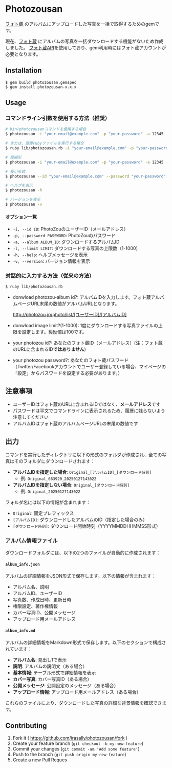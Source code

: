 # Photozousan

[フォト蔵](http://photozou.jp/) のアルバムにアップロードした写真を一括で取得するためのgemです。

現在、[フォト蔵](http://photozou.jp/) にアルバムの写真を一括ダウンロードする機能がないため作成しました。
[フォト蔵API](http://photozou.jp/basic/api)を使用しており、gem利用時にはフォト蔵アカウントが必要となります。

## Installation

    $ gem build photozousan.gemspec
    $ gem install photozousan-x.x.x

## Usage

### コマンドライン引数を使用する方法（推奨）

```bash
# bin/photozousanコマンドを使用する場合
$ photozousan -i "your-email@example.com" -p "your-password" -a 12345 -l 100

# または、直接rubyファイルを実行する場合
$ ruby lib/photozousan.rb -i "your-email@example.com" -p "your-password" -a 12345 -l 100

# 短縮形
$ photozousan -i "your-email@example.com" -p "your-password" -a 12345 -l 100

# 長い形式
$ photozousan --id "your-email@example.com" --password "your-password" --album 12345 --limit 100

# ヘルプを表示
$ photozousan -h

# バージョンを表示
$ photozousan -v
```

#### オプション一覧

- `-i, --id ID`: PhotoZouのユーザーID（メールアドレス）
- `-p, --password PASSWORD`: PhotoZouのパスワード
- `-a, --album ALBUM_ID`: ダウンロードするアルバムID
- `-l, --limit LIMIT`: ダウンロードする写真の上限数（1-1000）
- `-h, --help`: ヘルプメッセージを表示
- `-v, --version`: バージョン情報を表示

### 対話的に入力する方法（従来の方法）

```bash
$ ruby lib/photozousan.rb
```

* donwload photozou-album id?: アルバムIDを入力します。フォト蔵アルバムページURL末尾の数値がアルバムURLとなります。

    http://photozou.jp/photo/list/[ユーザーID]/[アルバムID]
* donwload image limit?(1-1000): 1度にダウンロードする写真ファイルの上限を設定します。奨励値は100です。
* your photozou id?: あなたのフォト蔵ID（メールアドレス）(注：フォト蔵のURLに含まれるID**ではありません**)
* your photozou password?: あなたのフォト蔵パスワード
（Twitter/Facebookアカウントでユーザー登録している場合、マイページの「設定」からパスワードを設定する必要があります。）

## 注意事項

- ユーザーIDはフォト蔵のURLに含まれるIDではなく、**メールアドレス**です
- パスワードは平文でコマンドラインに表示されるため、履歴に残らないよう注意してください
- アルバムIDはフォト蔵のアルバムページURLの末尾の数値です

## 出力

コマンドを実行したディレクトリに以下の形式のフォルダが作成され、全ての写真はそのフォルダにダウンロードされます：

- **アルバムIDを指定した場合**: `Original_[アルバムID]_[ダウンロード時刻]`
  - 例: `Original_663920_20250127143022`
- **アルバムIDを指定しない場合**: `Original_[ダウンロード時刻]`
  - 例: `Original_20250127143022`

フォルダ名には以下の情報が含まれます：
- `Original`: 固定プレフィックス
- `[アルバムID]`: ダウンロードしたアルバムのID（指定した場合のみ）
- `[ダウンロード時刻]`: ダウンロード開始時刻（YYYYMMDDHHMMSS形式）

### アルバム情報ファイル

ダウンロードフォルダには、以下の2つのファイルが自動的に作成されます：

#### `album_info.json`
アルバムの詳細情報をJSON形式で保存します。以下の情報が含まれます：
- アルバム名、説明
- アルバムID、ユーザーID
- 写真数、作成日時、更新日時
- 権限設定、著作権情報
- カバー写真ID、公開メッセージ
- アップロード用メールアドレス

#### `album_info.md`
アルバムの詳細情報をMarkdown形式で保存します。以下のセクションで構成されています：
- **アルバム名**: 見出し1で表示
- **説明**: アルバムの説明文（ある場合）
- **基本情報**: テーブル形式で詳細情報を表示
- **カバー写真**: カバー写真ID（ある場合）
- **公開メッセージ**: 公開設定のメッセージ（ある場合）
- **アップロード情報**: アップロード用メールアドレス（ある場合）

これらのファイルにより、ダウンロードした写真の詳細な背景情報を確認できます。

## Contributing

1. Fork it ( https://github.com/irasally/photozousan/fork )
2. Create your feature branch (`git checkout -b my-new-feature`)
3. Commit your changes (`git commit -am 'Add some feature'`)
4. Push to the branch (`git push origin my-new-feature`)
5. Create a new Pull Reques
